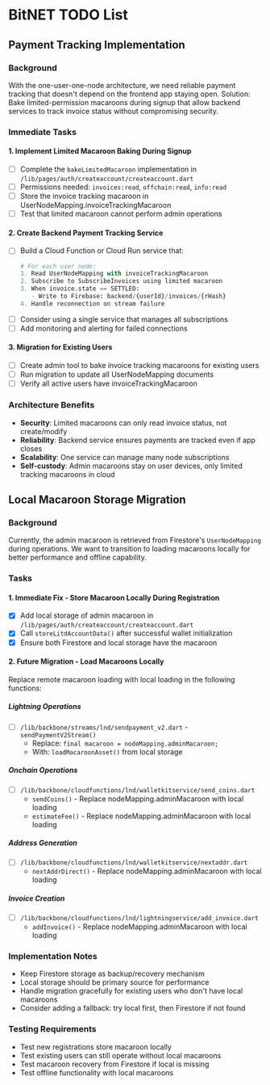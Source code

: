 # BitNET TODO List

## Payment Tracking Implementation

### Background
With the one-user-one-node architecture, we need reliable payment tracking that doesn't depend on the frontend app staying open. Solution: Bake limited-permission macaroons during signup that allow backend services to track invoice status without compromising security.

### Immediate Tasks

#### 1. Implement Limited Macaroon Baking During Signup
- [ ] Complete the `bakeLimitedMacaroon` implementation in `/lib/pages/auth/createaccount/createaccount.dart`
- [ ] Permissions needed: `invoices:read`, `offchain:read`, `info:read`
- [ ] Store the invoice tracking macaroon in UserNodeMapping.invoiceTrackingMacaroon
- [ ] Test that limited macaroon cannot perform admin operations

#### 2. Create Backend Payment Tracking Service
- [ ] Build a Cloud Function or Cloud Run service that:
  ```python
  # For each user node:
  1. Read UserNodeMapping with invoiceTrackingMacaroon
  2. Subscribe to SubscribeInvoices using limited macaroon
  3. When invoice.state == SETTLED:
     - Write to Firebase: backend/{userId}/invoices/{rHash}
  4. Handle reconnection on stream failure
  ```
- [ ] Consider using a single service that manages all subscriptions
- [ ] Add monitoring and alerting for failed connections

#### 3. Migration for Existing Users
- [ ] Create admin tool to bake invoice tracking macaroons for existing users
- [ ] Run migration to update all UserNodeMapping documents
- [ ] Verify all active users have invoiceTrackingMacaroon

### Architecture Benefits
- **Security**: Limited macaroons can only read invoice status, not create/modify
- **Reliability**: Backend service ensures payments are tracked even if app closes
- **Scalability**: One service can manage many node subscriptions
- **Self-custody**: Admin macaroons stay on user devices, only limited tracking macaroons in cloud

## Local Macaroon Storage Migration

### Background
Currently, the admin macaroon is retrieved from Firestore's `UserNodeMapping` during operations. We want to transition to loading macaroons locally for better performance and offline capability.

### Tasks

#### 1. Immediate Fix - Store Macaroon Locally During Registration
- [x] Add local storage of admin macaroon in `/lib/pages/auth/createaccount/createaccount.dart`
- [x] Call `storeLitdAccountData()` after successful wallet initialization
- [x] Ensure both Firestore and local storage have the macaroon

#### 2. Future Migration - Load Macaroons Locally
Replace remote macaroon loading with local loading in the following functions:

##### Lightning Operations
- [ ] `/lib/backbone/streams/lnd/sendpayment_v2.dart` - `sendPaymentV2Stream()`
  - Replace: `final macaroon = nodeMapping.adminMacaroon;`
  - With: `loadMacaroonAsset()` from local storage

##### Onchain Operations  
- [ ] `/lib/backbone/cloudfunctions/lnd/walletkitservice/send_coins.dart`
  - `sendCoins()` - Replace nodeMapping.adminMacaroon with local loading
  - `estimateFee()` - Replace nodeMapping.adminMacaroon with local loading

##### Address Generation
- [ ] `/lib/backbone/cloudfunctions/lnd/walletkitservice/nextaddr.dart`
  - `nextAddrDirect()` - Replace nodeMapping.adminMacaroon with local loading

##### Invoice Creation
- [ ] `/lib/backbone/cloudfunctions/lnd/lightningservice/add_invoice.dart`
  - `addInvoice()` - Replace nodeMapping.adminMacaroon with local loading

### Implementation Notes
- Keep Firestore storage as backup/recovery mechanism
- Local storage should be primary source for performance
- Handle migration gracefully for existing users who don't have local macaroons
- Consider adding a fallback: try local first, then Firestore if not found

### Testing Requirements
- Test new registrations store macaroon locally
- Test existing users can still operate without local macaroons
- Test macaroon recovery from Firestore if local is missing
- Test offline functionality with local macaroons